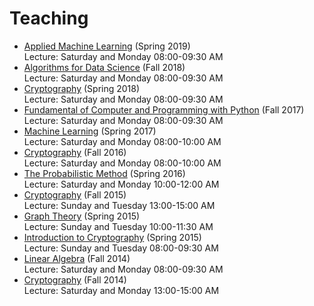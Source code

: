 # Teaching

- [Applied Machine Learning](https://github.com/hhaji/Applied-Machine-Learning) (Spring 2019) <br>
Lecture: Saturday and Monday 08:00-09:30 AM
- [Algorithms for Data Science](https://github.com/hhaji/Algorithms-For-Data-Science) (Fall 2018) <br>
Lecture: Saturday and Monday 08:00-09:30 AM
- [Cryptography](http://facultymembers.sbu.ac.ir/hhaji/cryptography-2018) (Spring 2018) <br>
Lecture: Saturday and Monday 08:00-09:30 AM
- [Fundamental of Computer and Programming with Python](https://github.com/hhaji/Fundamental-of-Computer-and-Programming-with-Python) (Fall 2017)  <br>
Lecture: Saturday and Monday 08:00-09:30 AM
- [Machine Learning](https://github.com/hhaji/Machine-Learning-2017) (Spring 2017) <br>
Lecture: Saturday and Monday 08:00-10:00 AM
- [Cryptography](http://facultymembers.sbu.ac.ir/hhaji/cryptography-2016) (Fall 2016) <br>
Lecture: Saturday and Monday 08:00-10:00 AM
- [The Probabilistic Method](http://facultymembers.sbu.ac.ir/hhaji/probabilistic-method-2016) (Spring 2016)  <br>
Lecture: Saturday and Monday 10:00-12:00 AM
- [Cryptography](http://facultymembers.sbu.ac.ir/hhaji/cryptography-2015) (Fall 2015) <br>
Lecture: Sunday and Tuesday 13:00-15:00 AM
- [Graph Theory](http://facultymembers.sbu.ac.ir/hhaji/graph-theory-2015) (Spring 2015) <br>
Lecture: Sunday and Tuesday 10:00-11:30 AM
- [Introduction to Cryptography](http://facultymembers.sbu.ac.ir/hhaji/introduction-to-cryptography-2015) (Spring 2015)  <br>
Lecture: Sunday and Tuesday 08:00-09:30 AM
- [Linear Algebra](http://facultymembers.sbu.ac.ir/hhaji/linear-algebra-2015) (Fall 2014) <br>
Lecture: Saturday and Monday 08:00-09:30 AM
- [Cryptography](http://facultymembers.sbu.ac.ir/hhaji/cryptography-2014) (Fall 2014) <br>
Lecture: Saturday and Monday 13:00-15:00 AM
